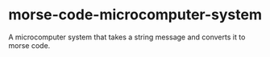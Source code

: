 # morse-code-microcomputer-system
A microcomputer system that takes a string message and converts it to morse code.
